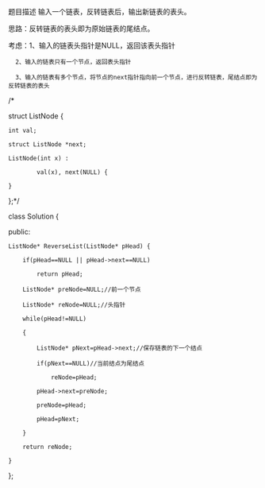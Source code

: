 题目描述
输入一个链表，反转链表后，输出新链表的表头。


思路：反转链表的表头即为原始链表的尾结点。


考虑：1、输入的链表头指针是NULL，返回该表头指针

      2、输入的链表只有一个节点，返回表头指针
      
      3、输入的链表有多个节点，将节点的next指针指向前一个节点，进行反转链表，尾结点即为反转链表的表头



/*

struct ListNode {

	int val;
	
	struct ListNode *next;
	
	ListNode(int x) :
	
			val(x), next(NULL) {
			
	}
	
};*/

class Solution {

public:

    ListNode* ReverseList(ListNode* pHead) {
    
        if(pHead==NULL || pHead->next==NULL)
	
            return pHead;
	    
        ListNode* preNode=NULL;//前一个节点
	
        ListNode* reNode=NULL;//头指针
	
        while(pHead!=NULL)
	
        {
	
            ListNode* pNext=pHead->next;//保存链表的下一个结点
	    
            if(pNext==NULL)//当前结点为尾结点
	    
                reNode=pHead;
		
            pHead->next=preNode;
	    
            preNode=pHead;
	    
            pHead=pNext;
	    
        }
	
        return reNode;
	
    }
    
};


